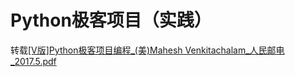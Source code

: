 # Python极客项目（实践）
转载[[V版]Python极客项目编程_(美)Mahesh Venkitachalam_人民邮电_2017.5.pdf](https://github.com/Baymax94/children-python/files/3401462/V.Python._.Mahesh.Venkitachalam_._2017.5.pdf)

